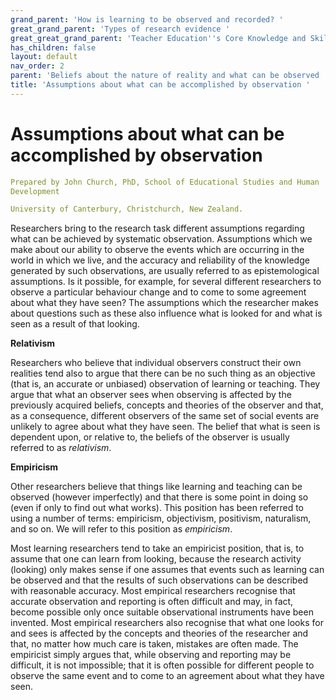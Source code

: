 ```yaml
---
grand_parent: 'How is learning to be observed and recorded? '
great_grand_parent: 'Types of research evidence '
great_great_grand_parent: 'Teacher Education''s Core Knowledge and Skills.'
has_children: false
layout: default
nav_order: 2
parent: 'Beliefs about the nature of reality and what can be observed '
title: 'Assumptions about what can be accomplished by observation '
---
```

# Assumptions about what can be accomplished by observation


```yaml
Prepared by John Church, PhD, School of Educational Studies and Human
Development

University of Canterbury, Christchurch, New Zealand.
```


Researchers bring to the research task different assumptions regarding
what can be achieved by systematic observation. Assumptions which we
make about our ability to observe the events which are occurring in the
world in which we live, and the accuracy and reliability of the
knowledge generated by such observations, are usually referred to as
epistemological assumptions. Is it possible, for example, for several
different researchers to observe a particular behaviour change and to
come to some agreement about what they have seen? The assumptions which
the researcher makes about questions such as these also influence what
is looked for and what is seen as a result of that looking.

**Relativism**

Researchers who believe that individual observers construct their own
realities tend also to argue that there can be no such thing as an
objective (that is, an accurate or unbiased) observation of learning or
teaching. They argue that what an observer sees when observing is
affected by the previously acquired beliefs, concepts and theories of
the observer and that, as a consequence, different observers of the same
set of social events are unlikely to agree about what they have seen.
The belief that what is seen is dependent upon, or relative to, the
beliefs of the observer is usually referred to as *relativism*.

**Empiricism**

Other researchers believe that things like learning and teaching can be
observed (however imperfectly) and that there is some point in doing so
(even if only to find out what works). This position has been referred
to using a number of terms: empiricism, objectivism, positivism,
naturalism, and so on. We will refer to this position as *empiricism*.

Most learning researchers tend to take an empiricist position, that is,
to assume that one can learn from looking, because the research activity
(looking) only makes sense if one assumes that events such as learning
can be observed and that the results of such observations can be
described with reasonable accuracy. Most empirical researchers recognise
that accurate observation and reporting is often difficult and may, in
fact, become possible only once suitable observational instruments have
been invented. Most empirical researchers also recognise that what one
looks for and sees is affected by the concepts and theories of the
researcher and that, no matter how much care is taken, mistakes are
often made. The empiricist simply argues that, while observing and
reporting may be difficult, it is not impossible; that it is often
possible for different people to observe the same event and to come to
an agreement about what they have seen.
